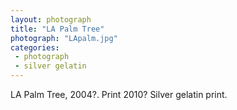 ```yaml
---
layout: photograph
title: "LA Palm Tree"
photograph: "LApalm.jpg"
categories: 
 - photograph
 - silver gelatin
---
```

LA Palm Tree, 2004?. Print 2010?
Silver gelatin print.
